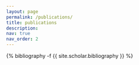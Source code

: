 ```yaml
---
layout: page
permalink: /publications/
title: publications
description: 
nav: true
nav_order: 2
---
```


{% bibliography -f {{ site.scholar.bibliography }} %}

